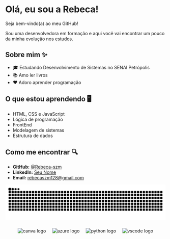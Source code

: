 # Olá, eu sou a Rebeca! 
 
Seja bem-vindo(a) ao meu GitHub!
 
Sou uma desenvolvedora em formação e aqui você vai encontrar um pouco da minha evolução nos estudos.
 
## Sobre mim ✨
 
- 🎓 Estudando Desenvolvimento de Sistemas no SENAI Petrópolis
- 📚 Amo ler livros
- ♥️ Adoro aprender programação

 
## O que estou aprendendo 🖥️
 
- HTML, CSS e JavaScript
- Lógica de programação
- FrontEnd
- Modelagem de sistemas
- Estrutura de dados
 
## Como me encontrar 🔍
 
- **GitHub:** [@Rebeca-szm](https://github.com/Rebeca-szm)
- **LinkedIn:** [Seu Nome](https://linkedin.com/in/seu-perfil)
- **Email:** rebecaszm128@gmail.com

![snake gif](https://raw.githubusercontent.com/Rebeca-szm/Rebeca-szm/f4353690f705ee070cf6f16d21025c20320ca1e9/github-contribution-grid-snake-dark.svg)

###
<div align="center">
  <img src="https://cdn.jsdelivr.net/gh/devicons/devicon/icons/canva/canva-original.svg" height="40" alt="canva logo"  />
  <img width="12" />
  <img src="https://cdn.jsdelivr.net/gh/devicons/devicon/icons/azure/azure-original.svg" height="40" alt="azure logo"  />
  <img width="12" />
  <img src="https://cdn.jsdelivr.net/gh/devicons/devicon/icons/python/python-original.svg" height="40" alt="python logo"  />
  <img width="12" />
  <img src="https://cdn.jsdelivr.net/gh/devicons/devicon/icons/vscode/vscode-original.svg" height="40" alt="vscode logo"  />
</div>

###

